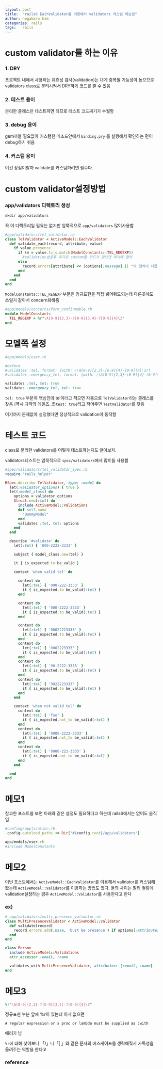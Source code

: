 ```yaml
---
layout: post
title:  "rails6 EachValidator을 이용해서 validators 커스텀 하는법"
author: negabaro kim
categories: rails
tags:	rails
---
```


# custom validator를 하는 이유

### 1. DRY

프로젝트 내에서 사용하는 유효성 검사(validation)는 대게 중복될 가능성이 높으므로
validators class로 분리시켜서 DRY하게 코드를 짤 수 있음

### 2. 테스트 용이

분리한 클래스만 테스트하면 되므로 테스트 코드짜기가 수월함

### 3. debug 용이

gem까볼 필요없이 커스텀한 메소드안에서 `binding.pry` 를 실행해서 
확인하는 편이 debug하기 쉬움

### 4. 커스텀 용이

이건 장점이랄까 validate를 커스텀하려면 필수다.


# custom validator설정방법

### app/validators 디렉토리 생성 

```ruby
mkdir app/validators
```

꼭 이 디렉토리일 필요는 없지만 암묵적으로 `app/validators` 많이사용함


```ruby
#app/validators/tel_validator.rb
class TelValidator < ActiveModel::EachValidator
  def validate_each(record, attribute, value)
    if value.presence
      if (m = value.to_s.match(ModelConstants::TEL_REGEXP))
        #validation성공후 추가로 custom할 코드가 있으면 여기에 정의
      else
        record.errors[attribute] << (options[:message] || "의 형식이 다릅니다.")
      end
    end
  end
end
```

`ModelConstants::TEL_REGEXP` 부분은 정규표현을 직접 넣어줘도되는데 
다른곳에도 쓰일거 같아서 concern화해줌


```ruby
#app/models/concerns/form_confirmable.rb
module ModelConstants
  TEL_REGEXP = %r"\A[0-9]{2,3}-?[0-9]{3,4}-?[0-9]{4}\Z"
end
```

# 모델쪽 설정

```ruby
#app/models/user.rb

#before
#validates :tel, format: {with: /\A[0-9]{2,3}-[0-9]{4}-[0-9]{4}\z/}
#validates :emergency_tel, format: {with: /\A[0-9]{2,3}-[0-9]{4}-[0-9]{4}\z/}

validates :tel, tel: true
validates :emergency_tel, tel: true
```

`tel: true` 부분이 핵심인데 tel이라고 적으면 자동으로 `TelValidator`라는 클래스를 찾음
(역시 규약의 레일즈..!!)`test: true`라고 적어주면 `TestValidator`를 찾음


여기까지 문제없이 설정했다면 정상적으로 validation이 동작함

# 테스트 코드

class로 분리한 validators를 어떻게 테스트하는지도 알아보자.

validators테스트는 암묵적으로 `spec/validators`에서 많이들 사용함

```ruby
#spec/validators/tel_validator_spec.rb
require 'rails_helper'

RSpec.describe TelValidator, type: :model do
  let(:validator_options) { true }
  let(:model_class) do
    options = validator_options
    Struct.new(:tel) do
      include ActiveModel::Validations
      def self.name
        "DummyModel"
      end
      validates :tel, tel: options
    end
  end

  describe '#validate' do
    let(:tel) { '000-2222-3333' }

    subject { model_class.new(tel) }

    it { is_expected.to be_valid }

    context 'when valid tel' do
      
      context do
        let(:tel) { '000-222-3333' }
        it { is_expected.to be_valid(:tel) }
      end

      context do
        let(:tel) { '000-2222-3333' }
        it { is_expected.to be_valid(:tel) }
      end

      context do
        let(:tel) { '00022223333' }
        it { is_expected.to be_valid(:tel) }
      end
      context do
        let(:tel) { '0002223333' }
        it { is_expected.to be_valid(:tel) }
      end
      context do
        let(:tel) { '00-2222-3333' }
        it { is_expected.to be_valid(:tel) }
      end
      context do
        let(:tel) { '0022223333' }
        it { is_expected.to be_valid(:tel) }
      end
    end

    context 'when not valid tel' do
      context do
        let(:tel) { 'foo' }
        it { is_expected.not_to be_valid(:tel) }
      end
      context do
        let(:tel) { '0000-2222-3333' }
        it { is_expected.not_to be_valid(:tel) }
      end
      context do
        let(:tel) { '0000-222-3333' }
        it { is_expected.not_to be_valid(:tel) }
      end
    end

  end
end
```



# 메모1

참고한 포스트를 보면 아래와 같은 설정도 필요하다고 하는데
rails6에서는 없어도 움직임

```ruby
#confing/application.rb
 config.autoload_paths += Dir["#{config.root}/app/validators"]
```

```ruby
app/models/user.rb
#include ModelConstants
```

# 메모2 

이번 포스트에서는 `ActiveModel::EachValidator`를 이용해서 validator를 커스텀해봤는데
`ActiveModel::Validator`를 이용하는 방법도 있다.
둘의 차이는 멀티 컬럼에 validation설정하는 경우 `ActiveModel::Validator`를 사용한다고 한다

### ex)

```ruby
# app/validators/multi_presence_validator.rb
class MultiPresenceValidator < ActiveModel::Validator
  def validate(record)
    record.errors.add(:base, 'bust be presence') if options[:attributes].all? { |c| record.send(c).blank? }
  end
end
```


```ruby
class Person
  include ActiveModel::Validations
  attr_accessor :email, :name

  validates_with MultiPresenceValidator, attributes: [:email, :name]
end
```

# 메모3

```ruby
%r"\A[0-9]{2,3}-?[0-9]{3,4}-?[0-9]{4}\Z"
```

정규표현 부분 앞에 %r이 있는데 이게 없으면

```
A regular expression or a proc or lambda must be supplied as :with
```

에러가 남

`%r`에 대해 찾아보니 「/」나「[ 」와 같은 문자의 에스케이프를 생략해줘서 가독성을 올려주는 역할을 한다고



### reference

[link1]: https://waterlow2013.hatenablog.com/entry/2016/10/11/011312